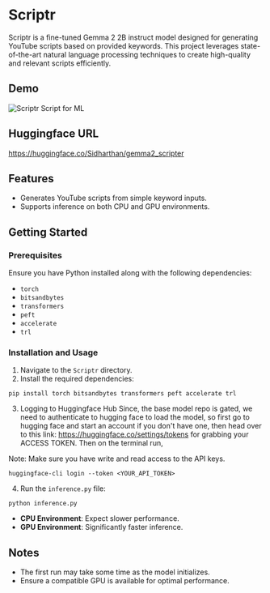 # Scriptr

Scriptr is a fine-tuned Gemma 2 2B instruct model designed for generating YouTube scripts based on provided keywords. This project leverages state-of-the-art natural language processing techniques to create high-quality and relevant scripts efficiently.

## Demo

![Scriptr Script for ML](https://github.com/user-attachments/assets/89809657-ccce-4bdb-8d00-bd4c1f881359)

## Huggingface URL

https://huggingface.co/Sidharthan/gemma2_scripter

## Features

- Generates YouTube scripts from simple keyword inputs.
- Supports inference on both CPU and GPU environments.

## Getting Started

### Prerequisites
Ensure you have Python installed along with the following dependencies:
- `torch`
- `bitsandbytes`
- `transformers`
- `peft`
- `accelerate`
- `trl`

### Installation and Usage
1. Navigate to the `Scriptr` directory.
2. Install the required dependencies:
```
pip install torch bitsandbytes transformers peft accelerate trl
```

3. Logging to Huggingface Hub
  Since, the base model repo is gated, we need to authenticate to hugging face to load the model, so first go to hugging face and start an account if you don't have one, then head over to this link: https://huggingface.co/settings/tokens for grabbing your ACCESS TOKEN. Then on the terminal run,

Note: Make sure you have write and read access to the API keys.

```
huggingface-cli login --token <YOUR_API_TOKEN>
```

4. Run the `inference.py` file:
```
python inference.py
```
- **CPU Environment**: Expect slower performance.
- **GPU Environment**: Significantly faster inference.

## Notes
- The first run may take some time as the model initializes.
- Ensure a compatible GPU is available for optimal performance.
